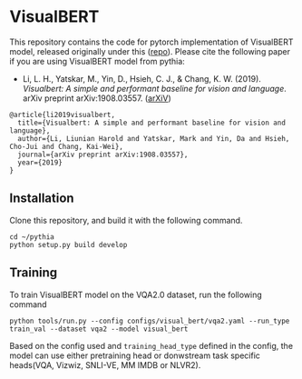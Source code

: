 # VisualBERT

This repository contains the code for pytorch implementation of VisualBERT model, released originally under this ([repo](https://github.com/uclanlp/visualbert)). Please cite the following paper if you are using VisualBERT model from pythia:

* Li, L. H., Yatskar, M., Yin, D., Hsieh, C. J., & Chang, K. W. (2019). *Visualbert: A simple and performant baseline for vision and language*. arXiv preprint arXiv:1908.03557. ([arXiV](https://arxiv.org/abs/1908.03557))
```
@article{li2019visualbert,
  title={Visualbert: A simple and performant baseline for vision and language},
  author={Li, Liunian Harold and Yatskar, Mark and Yin, Da and Hsieh, Cho-Jui and Chang, Kai-Wei},
  journal={arXiv preprint arXiv:1908.03557},
  year={2019}
}
```

## Installation

Clone this repository, and build it with the following command.
```
cd ~/pythia
python setup.py build develop
```

## Training
To train VisualBERT model on the VQA2.0 dataset, run the following command
```
python tools/run.py --config configs/visual_bert/vqa2.yaml --run_type train_val --dataset vqa2 --model visual_bert
```

Based on the config used and `training_head_type` defined in the config, the model can use either pretraining head or donwstream task specific heads(VQA, Vizwiz, SNLI-VE, MM IMDB or NLVR2).
